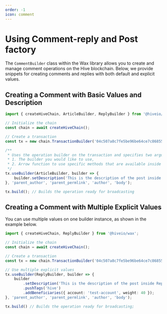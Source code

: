 ```yaml
---
order: -1
icon: comment
---
```


# Using Comment-reply and Post factory

The `CommentBuilder` class within the Wax library allows you to create and manage comment operations on the Hive blockchain. Below, we provide snippets for creating comments and replies with both default and explicit values.

## Creating a Comment with Basic Values and Description

```typescript
import { createHiveChain, ArticleBuilder, ReplyBuilder } from '@hiveio/wax';

// Initialize the chain
const chain = await createHiveChain();

// Create a transaction
const tx = new chain.TransactionBuilder('04c507a8c7fe5be96be64ce7c86855e1806cbde3', '2023-11-09T21:51:27');

/**
 * Uses the operation builder on the transaction and specifies two arguments:
 * 1. The builder you would like to use,
 * 2. Arrow function to use specific methods that are available inside the builder you have chosen.
 */
tx.useBuilder(ArticleBuilder, builder => {
    builder.setDescription('This is the description of the post inside ArticleBuilder');
}, 'parent_author', 'parent_permlink', 'author', 'body');

tx.build(); // Builds the operation ready for broadcasting
```

## Creating a Comment with Multiple Explicit Values

You can use multiple values on one builder instance, as shown in the example below.

```typescript
import { createHiveChain, ReplyBuilder } from '@hiveio/wax';

// Initialize the chain
const chain = await createHiveChain();

// Create a transaction
const tx = new chain.TransactionBuilder('04c507a8c7fe5be96be64ce7c86855e1806cbde3', '2023-11-09T21:51:27');

// Use multiple explicit values
tx.useBuilder(ReplyBuilder, builder => {
    builder
        .setDescription('This is the description of the post inside ReplyBuilder')
        .pushTags('hive')
        .addBeneficiaries({ account: 'test-account', weight: 40 });
}, 'parent_author', 'parent_permlink', 'author', 'body');

tx.build() // Builds the operation ready for broadcasting;
```